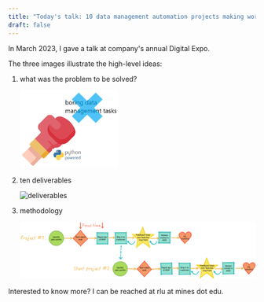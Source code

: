 ```yaml
---
title: "Today's talk: 10 data management automation projects making work faster, safer and stronger"
draft: false
---
```


In March 2023, I gave a talk at company's annual Digital Expo.

The three images illustrate the high-level ideas:

1. what was the problem to be solved?

   <img alt="pain point" src="/automation.png" title="pain point" width="200"/>
   
2. ten deliverables

   <img alt="deliverables" src="/static/deliverables.png" title="deliverables" width="400"/>
   
3. methodology

   <img alt="methodology_flow" src="img/methodology_flow.png" title="methodology_flow" width="500"/>

Interested to know more? I can be reached at rlu at mines dot edu.